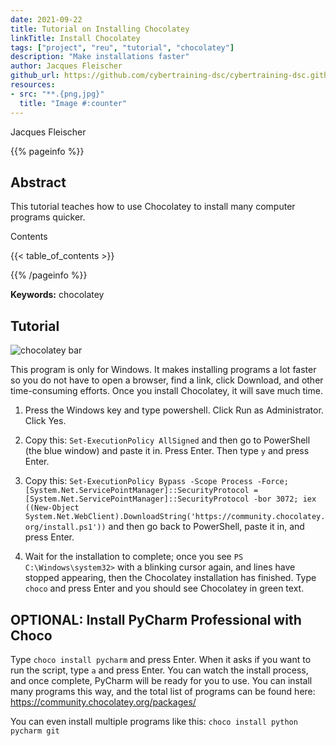 ```yaml
---
date: 2021-09-22
title: Tutorial on Installing Chocolatey
linkTitle: Install Chocolatey
tags: ["project", "reu", "tutorial", "chocolatey"]
description: "Make installations faster"
author: Jacques Fleischer
github_url: https://github.com/cybertraining-dsc/cybertraining-dsc.github.io/blob/main/content/en/docs/tutorial/reu/chocolatey/index.md
resources:
- src: "**.{png,jpg}"
  title: "Image #:counter"
---
```


Jacques Fleischer


{{% pageinfo %}}

## Abstract

This tutorial teaches how to use Chocolatey to install many computer programs quicker.

Contents

{{< table_of_contents >}}

{{% /pageinfo %}}

**Keywords:** chocolatey


## Tutorial

![chocolatey bar](https://upload.wikimedia.org/wikipedia/commons/b/b0/Chocolatey_icon.png)

This program is only for Windows. It makes installing programs a lot faster so you do not have to open a browser, 
find a link, click Download, and other time-consuming efforts. Once you install Chocolatey, it will save much time.

1. Press the Windows key and type powershell. Click Run as Administrator. Click Yes.

2. Copy this: `Set-ExecutionPolicy AllSigned` and then go to PowerShell
(the blue window) and paste it in. Press Enter. Then type `y` and press Enter.

3. Copy this: `Set-ExecutionPolicy Bypass -Scope Process -Force; [System.Net.ServicePointManager]::SecurityProtocol = [System.Net.ServicePointManager]::SecurityProtocol -bor 3072; iex ((New-Object System.Net.WebClient).DownloadString('https://community.chocolatey.org/install.ps1'))`
and then go back to PowerShell, paste it in, and press Enter.

4. Wait for the installation to complete; once you see `PS C:\Windows\system32>` with a blinking cursor again, and lines have stopped appearing,
then the Chocolatey installation has finished. Type `choco` and press Enter and you should see Chocolatey in green text.

## OPTIONAL: Install PyCharm Professional with Choco

Type `choco install pycharm` and press Enter. When it asks if you want to run the script, type `a` and press Enter. You can
watch the install process, and once complete, PyCharm will be ready for you to use. You can install many programs
this way, and the total list of programs can be found here: <https://community.chocolatey.org/packages/>

You can even install multiple programs like this: `choco install python pycharm git`
